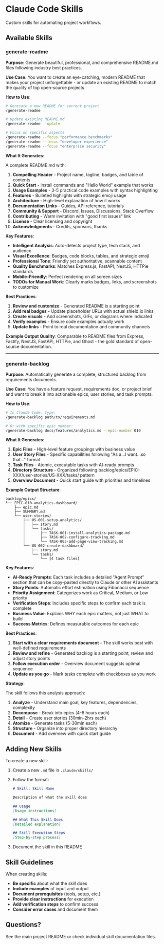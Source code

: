 # Claude Code Skills

Custom skills for automating project workflows.

## Available Skills

### generate-readme

**Purpose**: Generate beautiful, professional, and comprehensive README.md files following industry best practices.

**Use Case**: You want to create an eye-catching, modern README that makes your project unforgettable - or update an existing README to match the quality of top open-source projects.

**How to Use**:

```bash
# Generate a new README for current project
/generate-readme

# Update existing README.md
/generate-readme --update

# Focus on specific aspects
/generate-readme --focus "performance benchmarks"
/generate-readme --focus "developer experience"
/generate-readme --focus "enterprise security"
```

**What It Generates**:

A complete README.md with:

1. **Compelling Header** - Project name, tagline, badges, and table of contents
2. **Quick Start** - Install commands and "Hello World" example that works
3. **Usage Examples** - 3-5 practical code examples with syntax highlighting
4. **Features** - Bulleted highlights with strategic emoji usage
5. **Architecture** - High-level explanation of how it works
6. **Documentation Links** - Guides, API reference, tutorials
7. **Community & Support** - Discord, Issues, Discussions, Stack Overflow
8. **Contributing** - Warm invitation with "good first issues" link
9. **License** - Clear licensing and copyright
10. **Acknowledgments** - Credits, sponsors, thanks

**Key Features**:

- **Intelligent Analysis**: Auto-detects project type, tech stack, and audience
- **Visual Excellence**: Badges, code blocks, tables, and strategic emoji
- **Professional Tone**: Friendly yet authoritative, scannable content
- **Quality Benchmarks**: Matches Express.js, FastAPI, NestJS, HTTPie standards
- **Mobile-Friendly**: Perfect rendering on all screen sizes
- **TODOs for Manual Work**: Clearly marks badges, links, and screenshots to customize

**Best Practices**:

1. **Review and customize** - Generated README is a starting point
2. **Add real badges** - Update placeholder URLs with actual shield.io links
3. **Create visuals** - Add screenshots, GIFs, or diagrams where indicated
4. **Verify examples** - Ensure code examples actually work
5. **Update links** - Point to real documentation and community channels

**Example Output Quality**: Comparable to README files from Express, Fastify, NestJS, FastAPI, HTTPie, and Ghost - the gold standard of open-source documentation.

---

### generate-backlog

**Purpose**: Automatically generate a complete, structured backlog from requirements documents.

**Use Case**: You have a feature request, requirements doc, or project brief and want to break it into actionable epics, user stories, and task prompts.

**How to Use**:

```bash
# In Claude Code, type:
/generate-backlog path/to/requirements.md

# Or with specific epic number:
/generate-backlog docs/features/analytics.md --epic-number 010
```

**What It Generates**:

1. **Epic Files** - High-level feature groupings with business value
2. **User Story Files** - Specific capabilities following "As a...I want...so that..." format
3. **Task Files** - Atomic, executable tasks with AI-ready prompts
4. **Directory Structure** - Organized following backlog/epics/EPIC-XXX/user-stories/US-XXX/tasks/ pattern
5. **Overview Document** - Quick start guide with priorities and timelines

**Example Output Structure**:

```
backlog/epics/
└── EPIC-010-analytics-dashboard/
    ├── epic.md
    ├── SUMMARY.md
    └── user-stories/
        ├── US-001-setup-analytics/
        │   ├── story.md
        │   └── tasks/
        │       ├── TASK-001-install-analytics-package.md
        │       ├── TASK-002-configure-tracking.md
        │       └── TASK-003-add-page-view-tracking.md
        └── US-002-create-dashboard/
            ├── story.md
            └── tasks/
                └── [4 task files]
```

**Key Features**:

- **AI-Ready Prompts**: Each task includes a detailed "Agent Prompt" section that can be copy-pasted directly to Claude or other AI assistants
- **Story Points**: Automatic effort estimation using Fibonacci sequence
- **Priority Assignment**: Categorizes work as Critical, Medium, or Low priority
- **Verification Steps**: Includes specific steps to confirm each task is complete
- **Business Value**: Explains WHY each epic matters, not just WHAT to build
- **Success Metrics**: Defines measurable outcomes for each epic

**Best Practices**:

1. **Start with a clear requirements document** - The skill works best with well-defined requirements
2. **Review and refine** - Generated backlog is a starting point; review and adjust story points
3. **Follow execution order** - Overview document suggests optimal sequence
4. **Update as you go** - Mark tasks complete with checkboxes as you work

**Strategy**:

The skill follows this analysis approach:

1. **Analyze** - Understand main goal, key features, dependencies, complexity
2. **Decompose** - Break into epics (4-8 hours each)
3. **Detail** - Create user stories (30min-2hrs each)
4. **Atomize** - Generate tasks (5-30min each)
5. **Structure** - Organize into proper directory hierarchy
6. **Document** - Add overview with quick start guide

## Adding New Skills

To create a new skill:

1. Create a new `.md` file in `.claude/skills/`
2. Follow the format:
   ```markdown
   # Skill: Skill Name

   Description of what the skill does

   ## Usage
   [Usage instructions]

   ## What This Skill Does
   [Detailed explanation]

   ## Skill Execution Steps
   [Step-by-step process]
   ```

3. Document the skill in this README

## Skill Guidelines

When creating skills:

- **Be specific** about what the skill does
- **Include examples** of input and output
- **Document prerequisites** (tools, setup, etc.)
- **Provide clear instructions** for execution
- **Add verification steps** to confirm success
- **Consider error cases** and document them

## Questions?

See the main project README or check individual skill documentation files.
